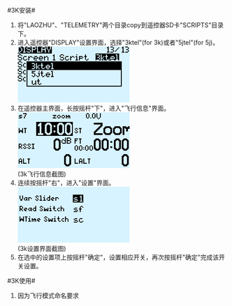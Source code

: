 #3K安装#
1. 将"LAOZHU"、"TELEMETRY"两个目录copy到遥控器SD卡"SCRIPTS"目录下。
2. 进入遥控器"DISPLAY"设置界面，选择"3ktel"(for 3k)或者"5jtel"(for 5j)。<br>
![](document/screenshot_xlites_install.png)
3. 在遥控器主界面，长按摇杆"下"，进入"飞行信息"界面。<br>![](document/screenshot_xlites_flightpage.png)<br>(3k飞行信息截图)
4. 连续按摇杆"右"，进入"设置"界面。<br>![](document/screenshot_xlites_setting.png)<br>(3k设置界面截图)
5. 在选中的设置项上按摇杆"确定"，设置相应开关，再次按摇杆"确定"完成该开关设置。


#3K使用#
1. 因为飞行模式命名要求
